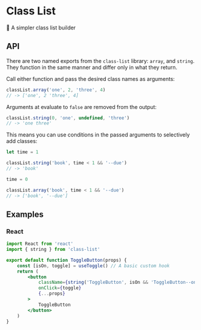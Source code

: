 # Class List

🦆 A simpler class list builder

## API

There are two named exports from the `class-list` library: `array`, and `string`. They function in the same manner and differ only in what they return.

Call either function and pass the desired class names as arguments:

```js
classList.array('one', 2, 'three', 4)
// -> ['one', 2 'three', 4]
```

Arguments at evaluate to `false` are removed from the output:

```js
classList.string(0, 'one', undefined, 'three')
// -> 'one three'
```

This means you can use conditions in the passed arguments to selectively add classes:

```js
let time = 1

classList.string('book', time < 1 && '--due')
// -> 'book'

time = 0

classList.array('book', time < 1 && '--due')
// -> ['book', '--due']
```

## Examples

### React

```jsx
import React from 'react'
import { string } from 'class-list'

export default function ToggleButton(props) {
    const [isOn, toggle] = useToggle() // A basic custom hook
    return (
        <button
            className={string('ToggleButton', isOn && 'ToggleButton--on')}
            onClick={toggle}
            {...props}
        >
            ToggleButton
        </button>
    )
}
```
